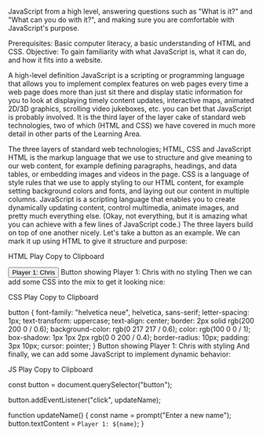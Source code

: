 JavaScript from a high level, answering questions such as "What is it?" and "What can you do with it?", and making sure you are comfortable with JavaScript's purpose.

Prerequisites:	Basic computer literacy, a basic understanding of HTML and CSS.
Objective:	To gain familiarity with what JavaScript is, what it can do, and how it fits into a website.

A high-level definition
JavaScript is a scripting or programming language that allows you to implement complex features on web pages  every time a web page does more than just sit there and display static information for you to look at displaying timely content updates, interactive maps, animated 2D/3D graphics, scrolling video jukeboxes, etc. you can bet that JavaScript is probably involved. It is the third layer of the layer cake of standard web technologies, two of which (HTML and CSS) we have covered in much more detail in other parts of the Learning Area.

The three layers of standard web technologies; HTML, CSS and JavaScript
HTML is the markup language that we use to structure and give meaning to our web content, for example defining paragraphs, headings, and data tables, or embedding images and videos in the page.
CSS is a language of style rules that we use to apply styling to our HTML content, for example setting background colors and fonts, and laying out our content in multiple columns.
JavaScript is a scripting language that enables you to create dynamically updating content, control multimedia, animate images, and pretty much everything else. (Okay, not everything, but it is amazing what you can achieve with a few lines of JavaScript code.)
The three layers build on top of one another nicely. Let's take a button as an example. We can mark it up using HTML to give it structure and purpose:

HTML
Play
Copy to Clipboard

<button type="button">Player 1: Chris</button>
Button showing Player 1: Chris with no styling
Then we can add some CSS into the mix to get it looking nice:

CSS
Play
Copy to Clipboard

button {
  font-family: "helvetica neue", helvetica, sans-serif;
  letter-spacing: 1px;
  text-transform: uppercase;
  text-align: center;
  border: 2px solid rgb(200 200 0 / 0.6);
  background-color: rgb(0 217 217 / 0.6);
  color: rgb(100 0 0 / 1);
  box-shadow: 1px 1px 2px rgb(0 0 200 / 0.4);
  border-radius: 10px;
  padding: 3px 10px;
  cursor: pointer;
}
Button showing Player 1: Chris with styling
And finally, we can add some JavaScript to implement dynamic behavior:

JS
Play
Copy to Clipboard

const button = document.querySelector("button");

button.addEventListener("click", updateName);

function updateName() {
  const name = prompt("Enter a new name");
  button.textContent = `Player 1: ${name}`;
}
